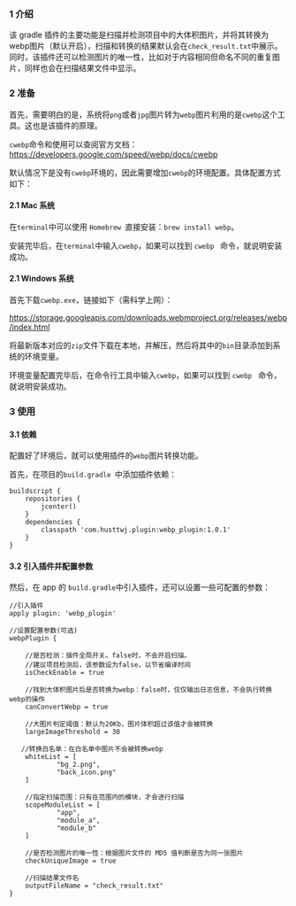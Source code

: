 ### 1 介绍

该 gradle 插件的主要功能是扫描并检测项目中的大体积图片，并将其转换为webp图片（默认开启），扫描和转换的结果默认会在`check_result.txt`中展示。同时，该插件还可以检测图片的唯一性，比如对于内容相同但命名不同的重复图片，同样也会在扫描结果文件中显示。


### 2  准备

首先，需要明白的是，系统将`png`或者`jpg`图片转为`webp`图片利用的是`cwebp`这个工具。这也是该插件的原理。

`cwebp`命令和使用可以查阅官方文档：https://developers.google.com/speed/webp/docs/cwebp 

默认情况下是没有`cwebp`环境的，因此需要增加`cwebp`的环境配置。具体配置方式如下：

#### 2.1 Mac 系统

在`terminal`中可以使用 `Homebrew `直接安装：`brew install webp`。

安装完毕后，在`terminal`中输入`cwebp`，如果可以找到 `cwebp ` 命令，就说明安装成功。

#### 2.1 Windows 系统

首先下载`cwebp.exe`，链接如下（需科学上网）：

https://storage.googleapis.com/downloads.webmproject.org/releases/webp/index.html

将最新版本对应的`zip`文件下载在本地，并解压，然后将其中的`bin`目录添加到系统的环境变量。

环境变量配置完毕后，在命令行工具中输入`cwebp`，如果可以找到 `cwebp ` 命令，就说明安装成功。


### 3 使用

#### 3.1  依赖

配置好了环境后，就可以使用插件的`webp`图片转换功能。

首先，在项目的`build.gradle `中添加插件依赖：

```
buildscript {
    repositories {
        jcenter()
    }
    dependencies {
        classpath 'com.husttwj.plugin:webp_plugin:1.0.1'
    }
}

```


#### 3.2 引入插件并配置参数

然后，在 app 的 `build.gradle`中引入插件，还可以设置一些可配置的参数：

```
//引入插件
apply plugin: 'webp_plugin'

//设置配置参数(可选)
webpPlugin {

    //是否检测：插件全局开关。false时，不会开启扫描。
    //建议项目检测后，该参数设为false，以节省编译时间
    isCheckEnable = true

    //找到大体积图片后是否转换为webp：false时，仅仅输出日志信息，不会执行转换webp的操作
    canConvertWebp = true

    //大图片判定阈值：默认为20Kb，图片体积超过该值才会被转换
    largeImageThreshold = 30

   //转换白名单：在白名单中图片不会被转换webp
    whiteList = [
            "bg_2.png",
            "back_icon.png"
    ]

    //指定扫描范围：只有在范围内的模块，才会进行扫描
    scopeModuleList = [
            "app",
            "module_a",
            "module_b"
    ]

    //是否检测图片的唯一性：根据图片文件的 MD5 值判断是否为同一张图片
    checkUniqueImage = true
    
    //扫描结果文件名
    outputFileName = "check_result.txt"
}

```

